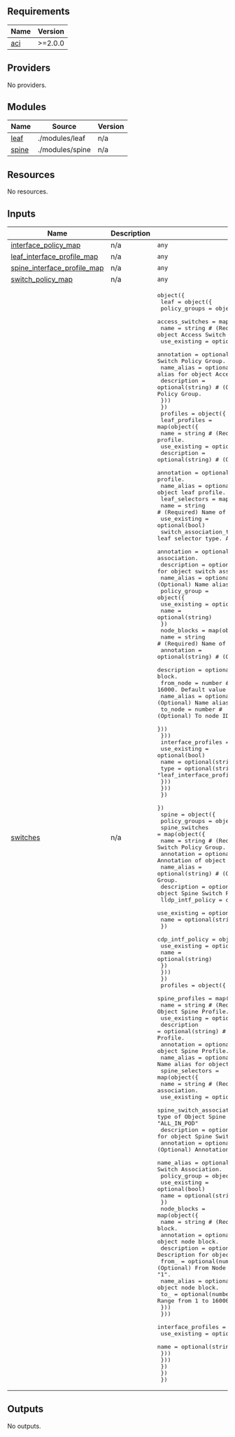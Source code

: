 <!-- BEGIN_TF_DOCS -->
## Requirements

| Name | Version |
|------|---------|
| <a name="requirement_aci"></a> [aci](#requirement\_aci) | >=2.0.0 |

## Providers

No providers.

## Modules

| Name | Source | Version |
|------|--------|---------|
| <a name="module_leaf"></a> [leaf](#module\_leaf) | ./modules/leaf | n/a |
| <a name="module_spine"></a> [spine](#module\_spine) | ./modules/spine | n/a |

## Resources

No resources.

## Inputs

| Name | Description | Type | Default | Required |
|------|-------------|------|---------|:--------:|
| <a name="input_interface_policy_map"></a> [interface\_policy\_map](#input\_interface\_policy\_map) | n/a | `any` | n/a | yes |
| <a name="input_leaf_interface_profile_map"></a> [leaf\_interface\_profile\_map](#input\_leaf\_interface\_profile\_map) | n/a | `any` | n/a | yes |
| <a name="input_spine_interface_profile_map"></a> [spine\_interface\_profile\_map](#input\_spine\_interface\_profile\_map) | n/a | `any` | n/a | yes |
| <a name="input_switch_policy_map"></a> [switch\_policy\_map](#input\_switch\_policy\_map) | n/a | `any` | n/a | yes |
| <a name="input_switches"></a> [switches](#input\_switches) | n/a | <pre>object({<br>    leaf = object({<br>      policy_groups = object({<br>        access_switches = map(object({<br>          name          = string # (Required) Name of object Access Switch Policy Group.<br>          use_existing  = optional(bool)<br>          annotation    = optional(string) # (Optional) Annotation of object Access Switch Policy Group.<br>          name_alias    = optional(string) # (Optional) Name alias for object Access Switch Policy Group.<br>          description   = optional(string) # (Optional) Description for object Access Switch Policy Group.<br>        }))<br>      })<br>      profiles = object({<br>        leaf_profiles = map(object({<br>          name                = string # (Required) Name of Object leaf profile.<br>          use_existing        = optional(bool)<br>          description         = optional(string) # (Optional) Description for object leaf profile.<br>          annotation          = optional(string) # (Optional) Annotation for object leaf profile.<br>          name_alias          = optional(string) # (Optional) Name alias for object leaf profile.<br>          leaf_selectors  = map(object({<br>            name                    = string # (Required) Name of Object switch association.<br>            use_existing            = optional(bool)<br>            switch_association_type = string # (Required) The leaf selector type. Allowed values: "ALL", "range", "ALL_IN_POD".<br>            annotation              = optional(string) # (Optional) Annotation for object switch association.<br>            description             = optional(string) # (Optional) Description for object switch association.<br>            name_alias              = optional(string) # (Optional) Name alias for object switch association.<br>            policy_group            = object({<br>              use_existing  = optional(bool)<br>              name          = optional(string)<br>              })<br>            node_blocks = map(object({<br>              name        = string # (Required) Name of Object node block.<br>              annotation  = optional(string) # (Optional) Annotation for object node block.<br>              description = optional(string) # (Optional) Description for object node block.<br>              from_node   = number # (Optional) From Node ID. Range from 1 to 16000. Default value is "1".<br>              name_alias  = optional(string) # (Optional) Name alias for object node block.<br>              to_node     = number # (Optional) To node ID. Range from 1 to 16000. Default value is "1".<br>            }))<br>          }))<br>          interface_profiles  = map(object({<br>            use_existing  = optional(bool)<br>            name          = optional(string)<br>            type          = optional(string) # "leaf_interface_profile", "fex_profile"<br>          }))<br>        }))<br>      })<br>    })<br>    spine = object({<br>      policy_groups = object({<br>        spine_switches = map(object({<br>          name                  = string # (Required) Name of object Spine Switch Policy Group.<br>          annotation            = optional(string) # (Optional) Annotation of object Spine Switch Policy Group.<br>          name_alias            = optional(string) # (Optional) Name alias for object Spine Switch Policy Group.<br>          description           = optional(string) # (Optional) Description for object Spine Switch Policy Group.<br>          lldp_intf_policy = object({<br>            use_existing  = optional(bool)<br>            name          = optional(string)<br>          })<br>          cdp_intf_policy = object({<br>            use_existing  = optional(bool)<br>            name          = optional(string)<br>          })<br>        }))<br>      })<br>      profiles = object({<br>        spine_profiles = map(object({<br>          name          = string # (Required) Name of Object Spine Profile.<br>          use_existing  = optional(bool)<br>          description   = optional(string) # (Optional) Description for object Spine Profile.<br>          annotation    = optional(string) # (Optional) Annotation for object Spine Profile.<br>          name_alias    = optional(string) # (Optional) Name alias for object Spine Profile.<br>          spine_selectors = map(object({<br>            name                          = string # (Required) Name of Object Spine Switch association.<br>            use_existing                  = optional(bool)<br>            spine_switch_association_type = string # (Required) Spine association type of Object Spine Switch Association. Allowed values: "ALL", "range", "ALL_IN_POD"<br>            description                   = optional(string) # (Optional) Description for object Spine Switch Association.<br>            annotation                    = optional(string) # (Optional) Annotation for object Spine Switch Association.<br>            name_alias                    = optional(string) # (Optional) Name alias for object Spine Switch Association.<br>            policy_group                  = object({<br>              use_existing  = optional(bool)<br>              name          = optional(string)<br>            })<br>            node_blocks = map(object({<br>              name        = string # (Required) Name of Object node block.<br>              annotation  = optional(string) # (Optional) Annotation for object node block.<br>              description = optional(string) # (Optional) Description for object node block.<br>              from_       = optional(number) # (Optional) From Node ID. Range from 1 to 16000. Default value is "1".<br>              name_alias  = optional(string) # (Optional) Name alias for object node block.<br>              to_         = optional(number) # (Optional) To node ID. Range from 1 to 16000. Default value is "1".<br>            }))<br>          }))<br>          interface_profiles = map(object({<br>            use_existing  = optional(bool)<br>            name          = optional(string)<br>          }))<br>        }))<br>      })<br>    })<br>  })</pre> | n/a | yes |

## Outputs

No outputs.
<!-- END_TF_DOCS -->